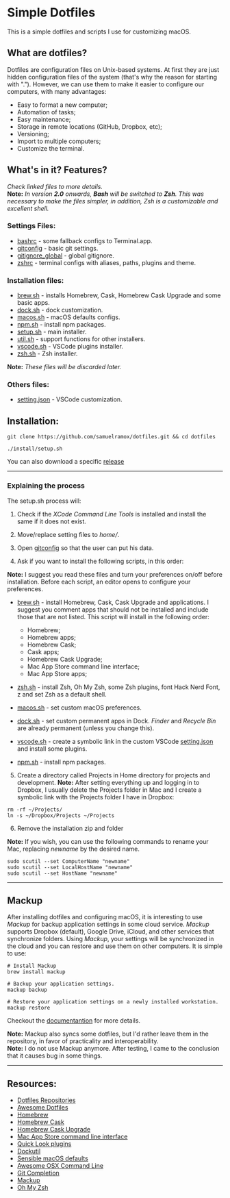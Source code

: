 # Simple Dotfiles

This is a simple dotfiles and scripts I use for customizing macOS.


## What are dotfiles?

Dotfiles are configuration files on Unix-based systems. At first they are just hidden configuration files of the system (that's why the reason for starting with "."). However, we can use them to make it easier to configure our computers, with many advantages:

* Easy to format a new computer;
* Automation of tasks;
* Easy maintenance;
* Storage in remote locations (GitHub, Dropbox, etc);
* Versioning;
* Import to multiple computers;
* Customize the terminal.


## What's in it? Features?
_Check linked files to more details._  
**Note:** _In version **2.0** onwards, **Bash** will be switched to **Zsh**. This was necessary to make the files simpler, in addition, Zsh is a customizable and excellent shell._

### Settings Files:

* [bashrc](.bashrc) - some fallback configs to Terminal.app.
* [gitconfig](.gitconfig) - basic git settings.
* [gitignore_global](.gitignore_global) - global gitignore.
* [zshrc](.zshrc) - terminal configs with aliases, paths, plugins and theme.

### Installation files:

* [brew.sh](install/brew.sh) - installs Homebrew, Cask, Homebrew Cask Upgrade and some basic apps.
* [dock.sh](install/dock.sh) - dock customization.
* [macos.sh](install/macos.sh) - macOS defaults configs.
* [npm.sh](install/npm.sh) - install npm packages.
* [setup.sh](install/setup.sh) - main installer.
* [util.sh](install/util.sh) - support functions for other installers.
* [vscode.sh](install/vscode.sh) - VSCode plugins installer.
* [zsh.sh](install/zsh.sh) - Zsh installer.

**Note:** _These files will be discarded later._  

### Others files:

* [setting.json](vscode/setting.json) - VSCode customization.


## Installation:

```
git clone https://github.com/samuelramox/dotfiles.git && cd dotfiles

./install/setup.sh

```
You can also download a specific [release](https://github.com/samuelramox/dotfiles/releases)

---

### Explaining the process

The setup.sh process will:
1. Check if the _XCode Command Line Tools_ is installed and install the same if it does not exist.

2. Move/replace setting files to _home/_.

3. Open [gitconfig](.gitconfig) so that the user can put his data.

4. Ask if you want to install the following scripts, in this order:

**Note:** I suggest you read these files and turn your preferences on/off before installation.
Before each script, an editor opens to configure your preferences.  

- [brew.sh](install/brew.sh) - install Homebrew, Cask, Cask Upgrade and applications.
I suggest you comment apps that should not be installed and include those that are not listed. This script will install in the following order:

    - Homebrew;
    - Homebrew apps;
    - Homebrew Cask;
    - Cask apps;
    - Homebrew Cask Upgrade;
    - Mac App Store command line interface;
    - Mac App Store apps;

- [zsh.sh](install/zsh.sh) - install Zsh, Oh My Zsh, some Zsh plugins, font Hack Nerd Font, z and set Zsh as a default shell.
- [macos.sh](install/macos.sh) - set custom macOS preferences.
- [dock.sh](install/dock.sh) - set custom permanent apps in Dock. _Finder_ and _Recycle Bin_ are already permanent (unless you change this).
- [vscode.sh](install/vscode.sh) - create a symbolic link in the custom VSCode [setting.json](vscode/setting.json) and install some plugins.
- [npm.sh](install/npm.sh) - install npm packages.

5. Create a directory called Projects in Home directory for projects and development.
**Note:** After setting everything up and logging in to Dropbox, I usually delete the Projects folder in Mac and I create a symbolic link with the Projects folder I have in Dropbox:  

```
rm -rf ~/Projects/
ln -s ~/Dropbox/Projects ~/Projects
```
6.  Remove the installation zip and folder

**Note:** If you wish, you can use the following commands to rename your Mac, replacing _newname_ by the desired name.  

```
sudo scutil --set ComputerName "newname"
sudo scutil --set LocalHostName "newname"
sudo scutil --set HostName "newname"
```

---


## Mackup

After installing dotfiles and configuring macOS, it is interesting to use _Mackup_ for backup application settings in some cloud service. _Mackup_ supports
Dropbox (default), Google Drive, iCloud, and other services that synchronize folders.
Using _Mackup_, your settings will be synchronized in the cloud and you can restore and use them on other computers.
It is simple to use:

```
# Install Mackup
brew install mackup

# Backup your application settings.
mackup backup

# Restore your application settings on a newly installed workstation.
mackup restore
```
Checkout the [documentantion](https://github.com/lra/mackup) for more details.


**Note:** Mackup also syncs some dotfiles, but I'd rather leave them in the repository, in favor of practicality and interoperability.  
**Note:** I do not use Mackup anymore. After testing, I came to the conclusion that it causes bug in some things.

---


## Resources:

* [Dotfiles Repositories](https://dotfiles.github.io/)
* [Awesome Dotfiles](https://github.com/webpro/awesome-dotfiles)
* [Homebrew](https://brew.sh/)
* [Homebrew Cask](https://caskroom.github.io/)
* [Homebrew Cask Upgrade](https://github.com/buo/homebrew-cask-upgrade)
* [Mac App Store command line interface](https://github.com/mas-cli/mas)
* [Quick Look plugins](https://github.com/sindresorhus/quick-look-plugins)
* [Dockutil](https://github.com/kcrawford/dockutil)
* [Sensible macOS defaults](https://github.com/mathiasbynens/dotfiles/blob/master/.macos)
* [Awesome OSX Command Line](https://github.com/herrbischoff/awesome-osx-command-line)
* [Git Completion](https://github.com/git/git/blob/master/contrib/completion/git-completion.bash)
* [Mackup](https://github.com/lra/mackup)
* [Oh My Zsh](https://github.com/robbyrussell/oh-my-zsh)




